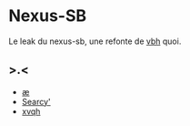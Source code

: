 # Nexus-SB

Le leak du nexus-sb, une refonte de [vbh](https://github.com/xvqh/vbh-sb-leak) quoi.

## >.<

- [æ](https://github.com/pertinentes)
- [Searcy'](https://github.com/1connectable)
- [xvqh](https://github.com/xvqh)
